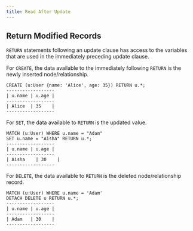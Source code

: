 ```yaml
---
title: Read After Update
---
```



## Return Modified Records
`RETURN` statements following an update clause has access to the variables that are used
in the immediately preceding update clause.

For `CREATE`, the data available to the immediately following `RETURN` is the newly inserted node/relationship.
```
CREATE (u:User {name: 'Alice', age: 35}) RETURN u.*;
------------------
| u.name | u.age |
------------------
| Alice  | 35    |
------------------
```

For `SET`, the data available to `RETURN` is the updated value.
```
MATCH (u:User) WHERE u.name = "Adam"
SET u.name = "Aisha" RETURN u.*;
------------------
| u.name | u.age |
------------------
| Aisha    | 30    |
------------------
```

For `DELETE`, the data available to `RETURN` is the deleted node/relationship record.
```
MATCH (u:User) WHERE u.name = 'Adam' 
DETACH DELETE u RETURN u.*;
------------------
| u.name | u.age |
------------------
| Adam   | 30    |
------------------
```
